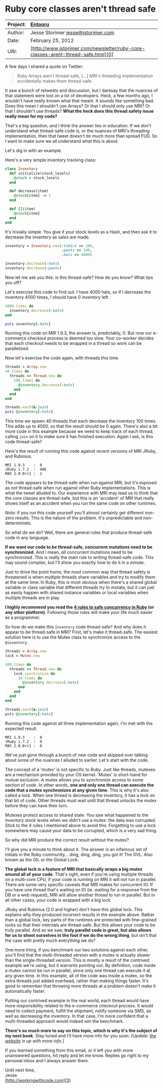 Ruby core classes aren't thread safe
====================================

| Project: | [Entooru](https://www.github.com/kyrylo/entooru/)
|:---------|:-----------------------------------------------------------------
| Author:  | Jesse Storimer <jesse@jstorimer.com>
| Date:    | February 25, 2012
| URI:     | [http://www.jstorimer.com/newsletter/ruby-core-classes-arent-thread-safe.html][0]


A few days I shared a quote on Twitter:

> Ruby Arrays aren't thread-safe, [...] MRI's threading implementation
> accidentally makes them thread-safe.

It saw a bunch of retweets and discussion, but I daresay that the nuances of
that statement were lost on a lot of developers. Heck, a few months ago, I
wouldn't have really known what that meant. It sounds like something bad. Does
this mean I shouldn't use Arrays? Or that I should only use MRI? Or that I
shouldn't use threads? **What the heck does this thread safety issue really mean
for my code?**

That's a big question, and I think the answer lies in education. If we don't
understand what thread-safe code is, or the nuances of MRI's threading
implementation, then that tweet doesn't do much more than spread FUD. So I want
to make sure we all understand what this is about.

Let's dig in with an example.

Here's a very simple inventory tracking class:

```ruby
class Inventory
  def initialize(stock_levels)
    @stock = stock_levels
  end

  def decrease(item)
    @stock[item] -= 1
  end

  def [](item)
    @stock[item]
  end
end
```

It's trivially simple. You give it your stock levels as a Hash, and then ask it
to decrease the inventory as sales are made.

```ruby
inventory = Inventory.new(:tshirt => 200,
                          :pants => 340,
                          :hats => 4000)

inventory.decrease(:hats)
inventory.decrease(:pants)
```

Now let me ask you this: is this thread-safe? How do you know? What tips you
off?

Let's exercise this code to find out. I have 4000 hats, so if I decrease the
inventory 4000 times, I should have 0 inventory left.

```ruby
4000.times do
  inventory.decrease(:hats)
end

puts inventory[:hats]
```

Running this code on MRI 1.9.3, the answer is, predictably, 0. But now our
e-commerce checkout process is deemed too slow. Your co-worker decides that
each checkout needs to be wrapped in a thread so work can be parallelized.

Now let's exercise the code again, with threads this time.

```ruby
threads = Array.new
40.times do
  threads << Thread.new do
    100.times do
      @inventory.decrease(:hats)
    end
  end
end

threads.each(&:join)
puts @inventory[:hats]
```

This time we spawn 40 threads that each decrease the inventory 100 times. This
adds up to 4000, so that the result should be 0 again. There's also a bit more
code in this example because we need to keep track of each thread, calling `join`
on it to make sure it has finished execution. Again I ask, is this code
thread-safe?

Here's the result of running this code against recent versions of MRI JRuby, and
Rubinius.

```
MRI 1.9.3    :  0
JRuby 1.7.2  :  486
RBX 2.0.0rc1 :  2
```

The code appears to be thread-safe when run against MRI, but it's exposed as _not_
thread-safe when run against other Ruby implementations. This is what the tweet
alluded to. Our experience with MRI may lead us to think that the core classes
are thread-safe, but this is an 'accident' of MRI that really shows itself as an
accident when you run the same code on other runtimes.

_Note:_ if you run this code yourself you'll almost certainly get different
non-zero results. This is the nature of the problem. It's unpredictable and
non-deterministic.

So what do we do? Well, there are general rules that produce thread-safe code in
any language.

**If we want our code to be thread-safe, concurrent mutations need to be
synchronized.** And I mean, _all_ concurrent mutations need to be synchronized. This
is really the main rule to writing thread-safe code. This may sound complex, but
I'll show you exactly how to do it in a minute.

Just to drive the point home, the most common way that thread safety is
threatened is when multiple threads share variables and try to modify them at
the same time. In Ruby, this is most obvious when there's a shared global
variable or class variable that different threads try to mutate, but it can just
as easily happen with shared instance variables or local variables when multiple
threads are in play.

**I highly recommend you read the [4 rules to safe concurrency in Ruby][1] (or any
other platform)**. Following those rules will make your life much easier as a
programmer.

So how do we make this `Inventory` code thread-safe? And why does it appear to be
thread-safe in MRI? First, let's make it thread-safe. The easiest solution here
is to use the Mutex class to synchronize access to the `@inventory`.

```ruby
threads = Array.new
lock = Mutex.new

400.times do
  threads << Thread.new do
    lock.synchronize do
      10.times do
        @inventory.decrease(:hats)
      end
    end
  end
end

threads.each(&:join)
puts @inventory[:hats]
```

Running this code against all three implementation again, I'm met with the
expected result.

```
MRI 1.9.3    :  0
JRuby 1.7.2  :  0
RBX 2.0.0rc1 :  0
```

We've just gone through a bunch of new code and skipped over talking about some
of the nuances I alluded to earlier. Let's start with the code.

The concept of a 'mutex' is not specific to Ruby. Just like threads, mutexes are
a mechanism provided by your OS kernel. 'Mutex' is short-hand for mutual
exclusion. A mutex allows you to synchronize access to some section of code. In
other words, **one and only one thread can execute the code that a mutex
synchronizes at any given time**. This is why it's also called a lock. When one
thread is decreasing the inventory, it has a lock on that bit of code. Other
threads must wait until that thread unlocks the mutex before they can have their
turn.

Mutexes protect access to shared state. You saw what happened to the inventory
stock levels when we didn't use a mutex: the data was corrupted. Stick to the 4
rules I mentioned above to avoid this. Forgetting to use a lock somewhere may
cause your data to be corrupted, which is a very sad thing.

So why did MRI produce the correct result without the mutex?

I'll give you a minute to think about it. The answer is an infamous set of
initials in the Ruby community... ding, ding, ding, you got it! The GVL. Also
known as the GIL or the Global Lock.

**The global lock is a feature of MRI that basically wraps a big mutex around all
of your code**. That's right, even if you're using multiple threads on a
multi-core CPU, if your code is running on MRI it will not run in parallel.
There are some very specific caveats that MRI makes for concurrent IO. If you
have one thread that's waiting on IO (ie. waiting for a response from the DB or
a web request), MRI will allow another thread to run in parallel. But in all
other cases, your code is wrapped with a big lock.

JRuby and Rubinius (2.0 and higher) don't have this global lock. This explains
why they produced incorrect results in the example above. Rather than a global
lock, key parts of the runtimes are protected with fine-grained locks so that
their internals are thread-safe. But this allows your code to be truly parallel.
And as we saw, **truly parallel code is great, but also allows for us to shoot
ourselves in the foot if we do the wrong thing**, but isn't that the case with
pretty much everything we do?

One more thing, if you benchmark our two solutions against each other, you'll
find that the multi-threaded version with a mutex is actually slower than the
single-threaded version. This is mostly a result of the contrived example we're
using, but it warrants pointing out. By definition, code inside a mutex cannot
be run in parallel, since only one thread can execute it at any given time. In
this example, all of the code was inside a mutex, so the extra threads just
added overhead, rather than making things faster. It's good to remember that
throwing more threads at a problem doesn't make it automatically faster.

Putting our contrived example in the real world, each thread would have more
responsibility related to the e-commerce checkout process. It would need to
collect payment, fulfill the shipment, notify someone via SMS, _as well_ as
decreasing the inventory. In that case, I'm more confident that a multi-threaded
approach would indeed win the benchmark.

**There's so much more to say on this topic, which is why it's the subject of my
next book**. Stay tuned and I'll have more info for you soon. _[Update: [the website][2]
is up with more info.]_

If you learned something from this email, or it left you with more unanswered
questions, hit reply and let me know. Replies go right to my personal inbox and
I always answer them.

Until next time,<br/>
Jesse<br/>
[http://workingwithcode.com][3]

[0]: http://www.jstorimer.com/newsletter/ruby-core-classes-arent-thread-safe.html
[1]: https://github.com/jruby/jruby/wiki/Concurrency-in-jruby#wiki-concurrency_basics]
[2]: http://workingwithrubythreads.com/
[3]: http://workingwithcode.com
